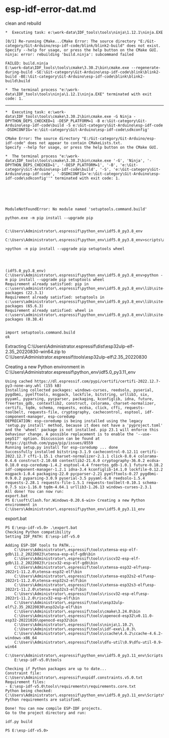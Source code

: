 
# esp-idf-error-dat.md

clean and rebuild 

    *  Executing task: e:\work-data\IDF_tools\tools\ninja\1.12.1\ninja.EXE  

    [0/1] Re-running CMake...CMake Error: The source directory "E:/Git-category/Git-Arduino/esp-idf-code/blink/blink2-build" does not exist.    
    Specify --help for usage, or press the help button on the CMake GUI.  
    ninja: error: rebuilding 'build.ninja': subcommand failed

    FAILED: build.ninja 
    E:\work-data\IDF_tools\tools\cmake\3.30.2\bin\cmake.exe --regenerate-during-build -SE:\Git-category\Git-Arduino\esp-idf-code\blink\blink2-build -BE:\Git-category\Git-Arduino\esp-idf-code\blink\blink2-build\build

    *  The terminal process "e:\work-data\IDF_tools\tools\ninja\1.12.1\ninja.EXE" terminated with exit code: 1. 

---



    *  Executing task: e:\work-data\IDF_tools\tools\cmake\3.30.2\bin\cmake.exe -G Ninja -DPYTHON_DEPS_CHECKED=1 -DESP_PLATFORM=1 -B e:\Git-category\Git-Arduino\esp-idf-code\build -S e:\Git-category\Git-Arduino\esp-idf-code -DSDKCONFIG='e:\Git-category\Git-Arduino\esp-idf-code\sdkconfig' 

    CMake Error: The source directory "E:/Git-category/Git-Arduino/esp-idf-code" does not appear to contain CMakeLists.txt.
    Specify --help for usage, or press the help button on the CMake GUI.

    *  The terminal process "e:\work-data\IDF_tools\tools\cmake\3.30.2\bin\cmake.exe '-G', 'Ninja', '-DPYTHON_DEPS_CHECKED=1', '-DESP_PLATFORM=1', '-B', 'e:\Git-category\Git-Arduino\esp-idf-code\build', '-S', 'e:\Git-category\Git-Arduino\esp-idf-code', '-DSDKCONFIG='e:\Git-category\Git-Arduino\esp-idf-code\sdkconfig''" terminated with exit code: 1. 






    ModuleNotFoundError: No module named 'setuptools.command.build'

    python.exe -m pip install --upgrade pip


    C:\Users\Administrator\.espressif\python_env\idf5.0_py3.8_env

    C:\Users\Administrator\.espressif\python_env\idf5.0_py3.8_env>scripts\activate.bat

    >python -m pip install --upgrade pip setuptools wheel




    (idf5.0_py3.8_env) C:\Users\Administrator\.espressif\python_env\idf5.0_py3.8_env>python -m pip install --upgrade pip setuptools wheel
    Requirement already satisfied: pip in c:\users\administrator\.espressif\python_env\idf5.0_py3.8_env\lib\site-packages (22.3.1)
    Requirement already satisfied: setuptools in c:\users\administrator\.espressif\python_env\idf5.0_py3.8_env\lib\site-packages (65.6.3)
    Requirement already satisfied: wheel in c:\users\administrator\.espressif\python_env\idf5.0_py3.8_env\lib\site-packages (0.38.4)


    import setuptools.command.build
    ok








Extracting C:\Users\Administrator\.espressif\dist\esp32ulp-elf-2.35_20220830-win64.zip to C:\Users\Administrator\.espressif\tools\esp32ulp-elf\2.35_20220830


Creating a new Python environment in C:\Users\Administrator\.espressif\python_env\idf5.0_py3.11_env




    Using cached https://dl.espressif.com/pypi/certifi/certifi-2022.12.7-py3-none-any.whl (155 kB)
    Installing collected packages: windows-curses, reedsolo, pyserial, pygdbmi, pyelftools, msgpack, lockfile, bitstring, urllib3, six, pyyaml, pyparsing, pycparser, packaging, kconfiglib, idna, future, freertos_gdb, contextlib2, construct, colorama, charset-normalizer, certifi, tqdm, schema, requests, ecdsa, click, cffi, requests-toolbelt, requests-file, cryptography, cachecontrol, esptool, idf-component-manager, esp-coredump
    DEPRECATION: esp-coredump is being installed using the legacy 'setup.py install' method, because it does not have a 'pyproject.toml' and the 'wheel' package is not installed. pip 23.1 will enforce this behaviour change. A possible replacement is to enable the '--use-pep517' option. Discussion can be found at https://github.com/pypa/pip/issues/8559
    Running setup.py install for esp-coredump ... done
    Successfully installed bitstring-3.1.9 cachecontrol-0.12.11 certifi-2022.12.7 cffi-1.15.1 charset-normalizer-2.1.1 click-8.0.4 colorama-0.4.6 construct-2.10.68 contextlib2-21.6.0 cryptography-36.0.2 ecdsa-0.18.0 esp-coredump-1.4.2 esptool-4.4 freertos_gdb-1.0.1 future-0.18.2 idf-component-manager-1.2.1 idna-3.4 kconfiglib-14.1.0 lockfile-0.12.2 msgpack-1.0.4 packaging-22.0 pycparser-2.21 pyelftools-0.27 pygdbmi-0.9.0.2 pyparsing-3.0.9 pyserial-3.5 pyyaml-6.0 reedsolo-1.5.4 requests-2.28.1 requests-file-1.5.1 requests-toolbelt-0.10.1 schema-0.7.5 six-1.16.0 tqdm-4.64.1 urllib3-1.26.13 windows-curses-2.3.1
    All done! You can now run:
    export.bat
    PS E:\soft\Clash.for.Windows-0.20.6-win> Creating a new Python environment in C:\Users\Administrator\.espressif\python_env\idf5.0_py3.11_env


export.bat

    PS E:\esp-idf-v5.0> .\export.bat
    Checking Python compatibility
    Setting IDF_PATH: E:\esp-idf-v5.0

    Adding ESP-IDF tools to PATH...
        C:\Users\Administrator\.espressif\tools\xtensa-esp-elf-gdb\11.2_20220823\xtensa-esp-elf-gdb\bin
        C:\Users\Administrator\.espressif\tools\riscv32-esp-elf-gdb\11.2_20220823\riscv32-esp-elf-gdb\bin
        C:\Users\Administrator\.espressif\tools\xtensa-esp32-elf\esp-2022r1-11.2.0\xtensa-esp32-elf\bin
        C:\Users\Administrator\.espressif\tools\xtensa-esp32s2-elf\esp-2022r1-11.2.0\xtensa-esp32s2-elf\bin
        C:\Users\Administrator\.espressif\tools\xtensa-esp32s3-elf\esp-2022r1-11.2.0\xtensa-esp32s3-elf\bin
        C:\Users\Administrator\.espressif\tools\riscv32-esp-elf\esp-2022r1-11.2.0\riscv32-esp-elf\bin
        C:\Users\Administrator\.espressif\tools\esp32ulp-elf\2.35_20220830\esp32ulp-elf\bin
        C:\Users\Administrator\.espressif\tools\cmake\3.24.0\bin
        C:\Users\Administrator\.espressif\tools\openocd-esp32\v0.11.0-esp32-20221026\openocd-esp32\bin
        C:\Users\Administrator\.espressif\tools\ninja\1.10.2\
        C:\Users\Administrator\.espressif\tools\idf-exe\1.0.3\
        C:\Users\Administrator\.espressif\tools\ccache\4.6.2\ccache-4.6.2-windows-x86_64
        C:\Users\Administrator\.espressif\tools\dfu-util\0.9\dfu-util-0.9-win64
        C:\Users\Administrator\.espressif\python_env\idf5.0_py3.11_env\Scripts
        E:\esp-idf-v5.0\tools

    Checking if Python packages are up to date...
    Constraint file: C:\Users\Administrator\.espressif\espidf.constraints.v5.0.txt
    Requirement files:
    - E:\esp-idf-v5.0\tools\requirements\requirements.core.txt
    Python being checked: C:\Users\Administrator\.espressif\python_env\idf5.0_py3.11_env\Scripts\python.exe
    Python requirements are satisfied.

    Done! You can now compile ESP-IDF projects.
    Go to the project directory and run:

    idf.py build

    PS E:\esp-idf-v5.0>